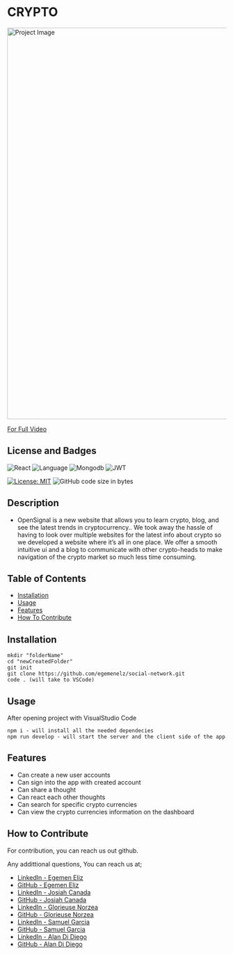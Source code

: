 # CRYPTO 

<img src="./images/" alt="Project Image" width="900px"/>

[For Full Video](<>)

## License and Badges
![React](https://img.shields.io/badge/React-20232A?style=for-the-badge&logo=react&logoColor=61DAFB)
![Language](https://img.shields.io/badge/JavaScript-F7DF1E?style=for-the-badge&logo=javascript&logoColor=black)
![Mongodb](https://img.shields.io/badge/MongoDB-4EA94B?style=for-the-badge&logo=mongodb&logoColor=white)
![JWT](https://img.shields.io/badge/json%20web%20tokens-323330?style=for-the-badge&logo=json-web-tokens&logoColor=pink)

[![License: MIT](https://img.shields.io/badge/License-MIT-yellow.svg)](https://opensource.org/licenses/MIT)
![GitHub code size in bytes](https://img.shields.io/github/languages/code-size/alandidiego/finalproject)

## Description

 - OpenSignal is a new website that allows you to learn crypto, blog, and see the latest trends in cryptocurrency..  We took away the hassle of having to look over multiple websites for the latest info about crypto so we developed a website where it’s all in one place. We offer a smooth intuitive ui and a blog to communicate with other crypto-heads to make navigation of the crypto market so much less time consuming.


## Table of Contents

- [Installation](#installation)
- [Usage](#usage)
- [Features](#features)
- [How To Contribute](#how-to-contribute)

## Installation

```
mkdir "folderName"
cd "newCreatedFolder"
git init
git clone https://github.com/egemenelz/social-network.git
code . (will take to VSCode)
```

## Usage

After opening project with VisualStudio Code

````
npm i - will install all the needed dependecies
npm run develop - will start the server and the client side of the app 

````

## Features

 - Can create a new user accounts
 - Can sign into the app with created account
 - Can share a thought 
 - Can react each other thoughts
 - Can search for specific crypto currencies
 - Can view the crypto currencies information on the dashboard

## How to Contribute

For contribution, you can reach us out github.

Any addittional questions, You can reach us at;
- [LinkedIn - Egemen Eliz](https://www.linkedin.com/in/egemeneliz/)
- [GitHub - Egemen Eliz](https://github.com/egemenelz)
- [LinkedIn - Josiah Canada](https://www.linkedin.com/in/josiah-canada-52794b230/)
- [GitHub - Josiah Canada](https://github.com/Josiah-Canada)
- [LinkedIn - Glorieuse Norzea](https://www.linkedin.com/in/)
- [GitHub - Glorieuse Norzea](https://github.com/gnorzea)
- [LinkedIn - Samuel Garcia](https://www.linkedin.com/in/samuel-garcia-8276621a1/#education)
- [GitHub - Samuel Garcia](https://github.com/samuelga25)
- [LinkedIn - Alan Di Diego](https://www.linkedin.com/in/alan-di-diego-3a57a8a7/)
- [GitHub - Alan Di Diego](https://github.com/alandidiego)

